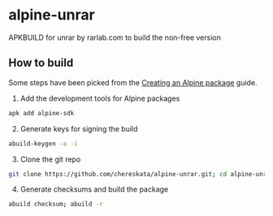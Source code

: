 # alpine-unrar
APKBUILD for unrar by rarlab.com to build the non-free version

## How to build

Some steps have been picked from the [Creating an Alpine package](https://wiki.alpinelinux.org/wiki/Creating_an_Alpine_package) guide.


1. Add the development tools for Alpine packages

```sh
apk add alpine-sdk
```


2. Generate keys for signing the build

```sh
abuild-keygen -a -i
```


3. Clone the git repo

```sh
git clone https://github.com/chereskata/alpine-unrar.git; cd alpine-unrar/unrar
```


4. Generate checksums and build the package

```sh
abuild checksum; abuild -r
```


